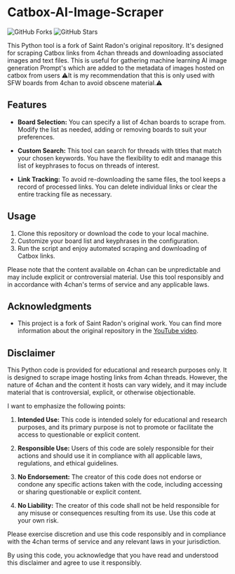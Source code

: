 # Catbox-AI-Image-Scraper

![GitHub Forks](https://img.shields.io/github/forks/saintradon/catbox-4chan-scraper?style=flat-square) ![GitHub Stars](https://img.shields.io/github/stars/saintradon/catbox-4chan-scraper?style=flat-square)

This Python tool is a fork of Saint Radon's original repository. It's designed for scraping Catbox links from 4chan threads and downloading associated images and text files.
This is useful for gathering machine learning AI image generation Prompt's which are added to the metadata of images hosted on catbox from users
⚠️It is my recommendation that this is only used with SFW boards from 4chan to avoid obscene material.⚠️

## Features

- **Board Selection:** You can specify a list of 4chan boards to scrape from. Modify the list as needed, adding or removing boards to suit your preferences.

- **Custom Search:** This tool can search for threads with titles that match your chosen keywords. You have the flexibility to edit and manage this list of keyphrases to focus on threads of interest.

- **Link Tracking:** To avoid re-downloading the same files, the tool keeps a record of processed links. You can delete individual links or clear the entire tracking file as necessary.

## Usage

1. Clone this repository or download the code to your local machine.
2. Customize your board list and keyphrases in the configuration.
3. Run the script and enjoy automated scraping and downloading of Catbox links.

Please note that the content available on 4chan can be unpredictable and may include explicit or controversial material. Use this tool responsibly and in accordance with 4chan's terms of service and any applicable laws.

## Acknowledgments

- This project is a fork of Saint Radon's original work. You can find more information about the original repository in the [YouTube video](https://www.youtube.com/watch?v=vHNI0Ldhtus).

## Disclaimer

This Python code is provided for educational and research purposes only. It is designed to scrape image hosting links from 4chan threads. However, the nature of 4chan and the content it hosts can vary widely, and it may include material that is controversial, explicit, or otherwise objectionable.

I want to emphasize the following points:

1. **Intended Use:** This code is intended solely for educational and research purposes, and its primary purpose is not to promote or facilitate the access to questionable or explicit content.

2. **Responsible Use:** Users of this code are solely responsible for their actions and should use it in compliance with all applicable laws, regulations, and ethical guidelines.

3. **No Endorsement:** The creator of this code does not endorse or condone any specific actions taken with the code, including accessing or sharing questionable or explicit content.

4. **No Liability:** The creator of this code shall not be held responsible for any misuse or consequences resulting from its use. Use this code at your own risk.

Please exercise discretion and use this code responsibly and in compliance with the 4chan terms of service and any relevant laws in your jurisdiction.

By using this code, you acknowledge that you have read and understood this disclaimer and agree to use it responsibly.
